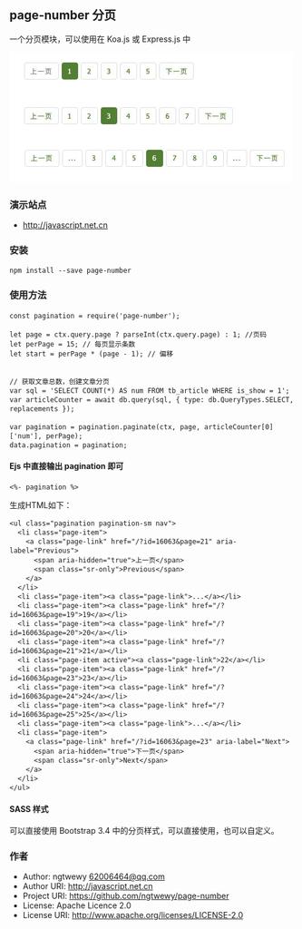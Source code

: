 ## page-number 分页

一个分页模块，可以使用在 Koa.js 或 Express.js 中

![thumbnail](thumbnail.jpg)



### 演示站点
- http://javascript.net.cn

### 安装
```
npm install --save page-number
```

### 使用方法
```
const pagination = require('page-number');

let page = ctx.query.page ? parseInt(ctx.query.page) : 1; //页码
let perPage = 15; // 每页显示条数
let start = perPage * (page - 1); // 偏移


// 获取文章总数，创建文章分页
var sql = 'SELECT COUNT(*) AS num FROM tb_article WHERE is_show = 1';
var articleCounter = await db.query(sql, { type: db.QueryTypes.SELECT, replacements });

var pagination = pagination.paginate(ctx, page, articleCounter[0]['num'], perPage);
data.pagination = pagination;
```

#### Ejs 中直接输出 pagination 即可
```
<%- pagination %>
```
生成HTML如下：
```
<ul class="pagination pagination-sm nav">
  <li class="page-item">
    <a class="page-link" href="/?id=16063&page=21" aria-label="Previous">
      <span aria-hidden="true">上一页</span>
      <span class="sr-only">Previous</span>
    </a>
  </li>
  <li class="page-item"><a class="page-link">...</a></li>
  <li class="page-item"><a class="page-link" href="/?id=16063&page=19">19</a></li>
  <li class="page-item"><a class="page-link" href="/?id=16063&page=20">20</a></li>
  <li class="page-item"><a class="page-link" href="/?id=16063&page=21">21</a></li>
  <li class="page-item active"><a class="page-link">22</a></li>
  <li class="page-item"><a class="page-link" href="/?id=16063&page=23">23</a></li>
  <li class="page-item"><a class="page-link" href="/?id=16063&page=24">24</a></li>
  <li class="page-item"><a class="page-link" href="/?id=16063&page=25">25</a></li>
  <li class="page-item"><a class="page-link">...</a></li>
  <li class="page-item">
    <a class="page-link" href="/?id=16063&page=23" aria-label="Next">
      <span aria-hidden="true">下一页</span>
      <span class="sr-only">Next</span>
    </a>
  </li>
</ul>
```

#### SASS 样式
可以直接使用 Bootstrap 3.4 中的分页样式，可以直接使用，也可以自定义。


### 作者
 - Author: ngtwewy <62006464@qq.com>
 - Author URI: http://javascript.net.cn
 - Project URI: https://github.com/ngtwewy/page-number
 - License: Apache Licence 2.0
 - License URI: http://www.apache.org/licenses/LICENSE-2.0
 